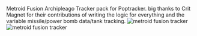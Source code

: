 Metroid Fusion Archipleago Tracker pack for Poptracker.
big thanks to Crit Magnet for their contributions of writing the logic for everything and the variable missile/power bomb data/tank tracking.
![metroid fusion tracker](https://github.com/user-attachments/assets/46ce9b8d-abe2-48b1-b8a7-a9219e8038ef)
![metroid fusion tracker](https://github.com/user-attachments/assets/46ce9b8d-abe2-48b1-b8a7-a9219e8038ef)

